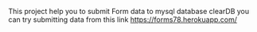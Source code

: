 This project help you to submit
Form data to mysql database clearDB 
you can try submitting data from this link
https://forms78.herokuapp.com/

